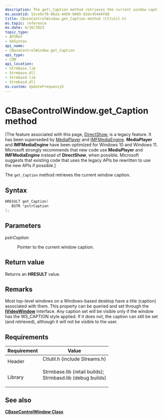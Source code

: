 ```yaml
---
description: The get\_Caption method retrieves the current window caption.
ms.assetid: 51ce9cf8-0b2a-4459-b005-02dc45444fd8
title: CBaseControlWindow.get_Caption method (Ctlutil.h)
ms.topic: reference
ms.date: 4/26/2023
topic_type: 
- APIRef
- kbSyntax
api_name: 
- CBaseControlWindow.get_Caption
api_type: 
- COM
api_location: 
- Strmbase.lib
- Strmbase.dll
- Strmbasd.lib
- Strmbasd.dll
ms.custom: UpdateFrequency5
---
```


# CBaseControlWindow.get\_Caption method

\[The feature associated with this page, [DirectShow](/windows/win32/directshow/directshow), is a legacy feature. It has been superseded by [MediaPlayer](/uwp/api/Windows.Media.Playback.MediaPlayer) and [IMFMediaEngine](/windows/win32/api/mfmediaengine/nn-mfmediaengine-imfmediaengine). **MediaPlayer** and **IMFMediaEngine** have been optimized for Windows 10 and Windows 11. Microsoft strongly recommends that new code use **MediaPlayer** and **IMFMediaEngine** instead of **DirectShow**, when possible. Microsoft suggests that existing code that uses the legacy APIs be rewritten to use the new APIs if possible.\]

The `get_Caption` method retrieves the current window caption.

## Syntax


```C++
HRESULT get_Caption(
   BSTR *pstrCaption
);
```



## Parameters

<dl> <dt>

*pstrCaption* 
</dt> <dd>

Pointer to the current window caption.

</dd> </dl>

## Return value

Returns an **HRESULT** value.

## Remarks

Most top-level windows on a Windows-based desktop have a title (caption) associated with them. This property can be queried and set through the [**IVideoWindow**](/windows/desktop/api/Control/nn-control-ivideowindow) interface. Any caption set will be visible only if the window has the WS\_CAPTION style applied. If it does not, the caption can still be set (and retrieved), although it will not be visible to the user.

## Requirements



| Requirement | Value |
|--------------------|--------------------------------------------------------------------------------------------------------------------------------------------------------------------------------------------|
| Header<br/>  | <dl> <dt>Ctlutil.h (include Streams.h)</dt> </dl>                                                                                   |
| Library<br/> | <dl> <dt>Strmbase.lib (retail builds); </dt> <dt>Strmbasd.lib (debug builds)</dt> </dl> |



## See also

<dl> <dt>

[**CBaseControlWindow Class**](cbasecontrolwindow.md)
</dt> </dl>

 

 




